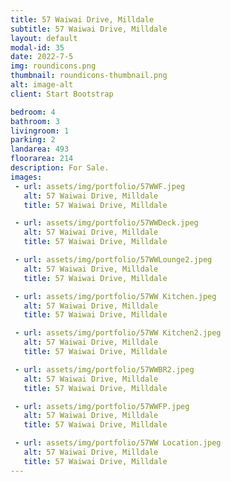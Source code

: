 ```yaml
---
title: 57 Waiwai Drive, Milldale
subtitle: 57 Waiwai Drive, Milldale
layout: default
modal-id: 35
date: 2022-7-5
img: roundicons.png
thumbnail: roundicons-thumbnail.png
alt: image-alt
client: Start Bootstrap

bedroom: 4
bathroom: 3
livingroom: 1
parking: 2
landarea: 493
floorarea: 214
description: For Sale.
images:
 - url: assets/img/portfolio/57WWF.jpeg
   alt: 57 Waiwai Drive, Milldale
   title: 57 Waiwai Drive, Milldale

 - url: assets/img/portfolio/57WWDeck.jpeg
   alt: 57 Waiwai Drive, Milldale
   title: 57 Waiwai Drive, Milldale

 - url: assets/img/portfolio/57WWLounge2.jpeg
   alt: 57 Waiwai Drive, Milldale
   title: 57 Waiwai Drive, Milldale

 - url: assets/img/portfolio/57WW Kitchen.jpeg
   alt: 57 Waiwai Drive, Milldale
   title: 57 Waiwai Drive, Milldale

 - url: assets/img/portfolio/57WW Kitchen2.jpeg
   alt: 57 Waiwai Drive, Milldale
   title: 57 Waiwai Drive, Milldale

 - url: assets/img/portfolio/57WWBR2.jpeg
   alt: 57 Waiwai Drive, Milldale
   title: 57 Waiwai Drive, Milldale

 - url: assets/img/portfolio/57WWFP.jpeg
   alt: 57 Waiwai Drive, Milldale
   title: 57 Waiwai Drive, Milldale

 - url: assets/img/portfolio/57WW Location.jpeg
   alt: 57 Waiwai Drive, Milldale
   title: 57 Waiwai Drive, Milldale
---
```

